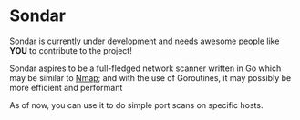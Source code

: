 # Sondar

Sondar is currently under development and needs awesome people like **YOU** to contribute to the project!

Sondar aspires to be a full-fledged network scanner written in Go which may be similar to [Nmap](https://github.com/nmap/nmap); and with the use of Goroutines, it may possibly be more efficient and performant

As of now, you can use it to do simple port scans on specific hosts.
